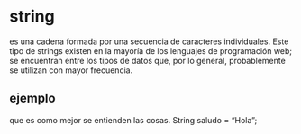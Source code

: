 # string 
es una cadena formada por una secuencia de caracteres individuales. Este tipo de strings existen en la mayoría de los lenguajes de programación web; se encuentran entre los tipos de datos que, por lo general, probablemente se utilizan con mayor frecuencia.
## ejemplo
que es como mejor se entienden las cosas. String saludo = “Hola”;